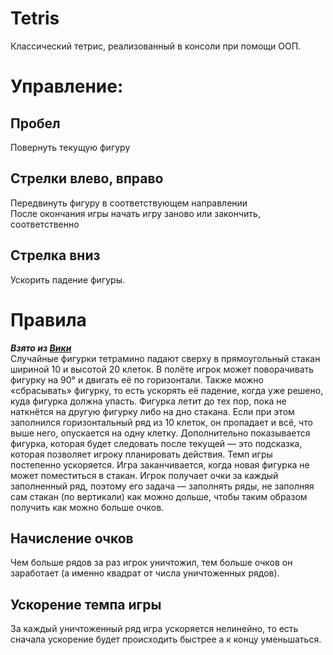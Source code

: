 # Tetris
Классический тетрис, реализованный в консоли при помощи ООП.
# Управление:
## Пробел    
Повернуть текущую фигуру     
## Стрелки **влево**, **вправо**
Передвинуть фигуру в соответствующем направлении    
После окончания игры начать игру заново или закончить, соответственно
## Стрелка **вниз** 
Ускорить падение фигуры.    
# Правила    
***Взято из [Вики](https://ru.wikipedia.org/wiki/%D0%A2%D0%B5%D1%82%D1%80%D0%B8%D1%81)***    
Случайные фигурки тетрамино падают сверху в прямоугольный стакан шириной 10 и высотой 20 клеток. 
В полёте игрок может поворачивать фигурку на 90° и двигать её по горизонтали. 
Также можно «сбрасывать» фигурку, то есть ускорять её падение, когда уже решено, куда фигурка должна упасть. 
Фигурка летит до тех пор, пока не наткнётся на другую фигурку либо на дно стакана. 
Если при этом заполнился горизонтальный ряд из 10 клеток, он пропадает и всё, что выше него, опускается на одну клетку. 
Дополнительно показывается фигурка, которая будет следовать после текущей — это подсказка, которая позволяет игроку планировать действия. 
Темп игры постепенно ускоряется. Игра заканчивается, когда новая фигурка не может поместиться в стакан. 
Игрок получает очки за каждый заполненный ряд, поэтому его задача — заполнять ряды, не заполняя сам стакан (по вертикали) как можно дольше, 
чтобы таким образом получить как можно больше очков.    
## Начисление очков
Чем больше рядов за раз игрок уничтожил, тем больше очков он заработает (а именно квадрат от числа уничтоженных рядов).
## Ускорение темпа игры
За каждый уничтоженный ряд игра ускоряется нелинейно, то есть сначала ускорение будет происходить быстрее а к концу уменьшаться.
